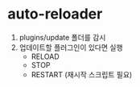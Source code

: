 # auto-reloader
1. plugins/update 폴더를 감시
2. 업데이트할 플러그인이 있다면 실행
   * RELOAD
   * STOP
   * RESTART (재시작 스크립트 필요)
